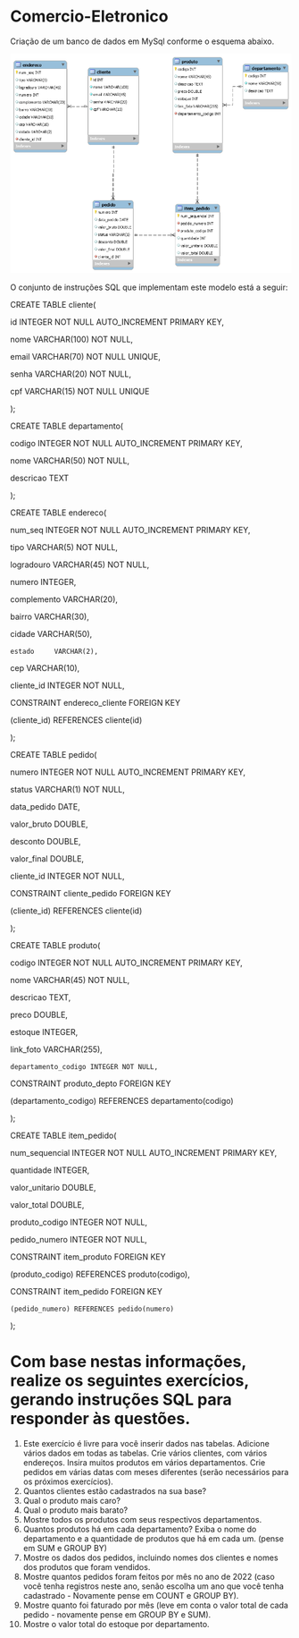 # Comercio-Eletronico

<p>Criação de um banco de dados em MySql conforme o esquema abaixo.</p>

<img src="./imgReadme/esquema.png"/>

<p>O conjunto de instruções SQL que implementam este modelo está a seguir:</p>

<p>
CREATE TABLE cliente(

   id INTEGER NOT NULL AUTO_INCREMENT PRIMARY KEY, 

   nome VARCHAR(100) NOT NULL, 

   email VARCHAR(70) NOT NULL UNIQUE, 

   senha VARCHAR(20) NOT NULL, 

   cpf VARCHAR(15) NOT NULL UNIQUE

);
</p>
<p>
CREATE TABLE departamento(

codigo INTEGER NOT NULL AUTO_INCREMENT PRIMARY KEY, 

nome   VARCHAR(50) NOT NULL, 

descricao TEXT

);
</p>
<p>
CREATE TABLE endereco(

num_seq    INTEGER NOT NULL AUTO_INCREMENT PRIMARY KEY, 

tipo       VARCHAR(5) NOT NULL, 

logradouro VARCHAR(45) NOT NULL, 

numero     INTEGER, 

complemento VARCHAR(20), 

bairro     VARCHAR(30), 

cidade     VARCHAR(50),

    estado     VARCHAR(2), 

cep        VARCHAR(10), 

cliente_id INTEGER NOT NULL,

CONSTRAINT endereco_cliente FOREIGN KEY 

(cliente_id) REFERENCES cliente(id)

);
</p>

<p>
CREATE TABLE pedido(

numero INTEGER NOT NULL AUTO_INCREMENT PRIMARY KEY, 

status VARCHAR(1) NOT NULL, 

data_pedido DATE, 

valor_bruto DOUBLE, 

desconto    DOUBLE, 

valor_final   DOUBLE, 

cliente_id INTEGER NOT NULL,

CONSTRAINT cliente_pedido FOREIGN KEY 

   (cliente_id) REFERENCES cliente(id)

);
</p>

<p>
CREATE TABLE produto(

codigo INTEGER NOT NULL AUTO_INCREMENT PRIMARY KEY, 

nome VARCHAR(45) NOT NULL, 

descricao TEXT, 

preco DOUBLE, 

estoque INTEGER, 

link_foto VARCHAR(255), 

    departamento_codigo INTEGER NOT NULL,

CONSTRAINT produto_depto FOREIGN KEY 

(departamento_codigo) REFERENCES departamento(codigo)

);


</p>

<p>
CREATE TABLE item_pedido(

num_sequencial INTEGER NOT NULL AUTO_INCREMENT PRIMARY KEY, 

quantidade INTEGER, 

valor_unitario DOUBLE, 

valor_total DOUBLE, 

produto_codigo INTEGER NOT NULL, 

pedido_numero INTEGER NOT NULL,

CONSTRAINT item_produto FOREIGN KEY 

(produto_codigo) REFERENCES produto(codigo),

CONSTRAINT item_pedido FOREIGN KEY 

    (pedido_numero) REFERENCES pedido(numero)

);
</p>

# Com base nestas informações, realize os seguintes exercícios, gerando instruções SQL para responder às questões.


<p></p>

<ol>
    <li>Este exercício é livre para você inserir dados nas tabelas. Adicione vários dados em todas as tabelas. Crie vários clientes, com vários endereços. Insira muitos produtos em vários departamentos. Crie pedidos em várias datas com meses diferentes (serão necessários para os próximos exercícios).</li>
    <li>Quantos clientes estão cadastrados na sua base?</li>
    <li>Qual o produto mais caro?</li>
    <li>Qual o produto mais barato?</li>
    <li>Mostre todos os produtos com seus respectivos departamentos.</li>
    <li>Quantos produtos há em cada departamento? Exiba o nome do departamento e a quantidade de produtos que há em cada um. (pense em SUM e GROUP BY)</li>
    <li>Mostre os dados dos pedidos, incluindo nomes dos clientes e nomes dos produtos que foram vendidos.</li>
    <li>Mostre quantos pedidos foram feitos por mês no ano de 2022 (caso você tenha registros neste ano, senão escolha um ano que você tenha cadastrado - Novamente pense em COUNT e GROUP BY).</li>
    <li>Mostre quanto foi faturado por mês (leve em conta o valor total de cada pedido - novamente pense em GROUP BY e SUM).</li>
    <li>Mostre o valor total do estoque por departamento.</li>
</ol>







